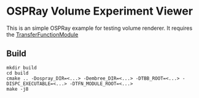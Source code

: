 # OSPRay Volume Experiment Viewer

This is an simple OSPRay example for testing volume renderer. It requires the [TransferFunctionModule](https://github.com/wilsonCernWq/TransferFunctionModule)

## Build
```
mkdir build
cd build
cmake .. -Dospray_DIR=<...> -Dembree_DIR=<...> -DTBB_ROOT=<...> -DISPC_EXECUTABLE=<...> -DTFN_MODULE_ROOT=<...>
make -j8
```
